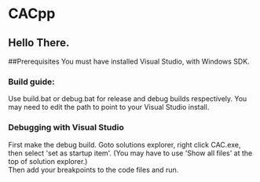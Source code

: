 # CACpp
## Hello There.

##Prerequisites
You must have installed Visual Studio, with Windows SDK.

### Build guide:
Use build.bat or debug.bat for release and debug builds respectively. You may need to edit the path to point to your Visual Studio install.

### Debugging with Visual Studio
First make the debug build.
Goto solutions explorer, right click CAC.exe, then select 'set as startup item'. (You may have to use 'Show all files' at the top of solution explorer.)  
Then add your breakpoints to the code files and run.
